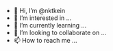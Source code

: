 - 👋 Hi, I’m @nktkein
- 👀 I’m interested in ...
- 🌱 I’m currently learning ...
- 💞️ I’m looking to collaborate on ...
- 📫 How to reach me ...

<!---
nktkein/nktkein is a ✨ special ✨ repository because its `README.md` (this file) appears on your GitHub profile.
You can click the Preview link to take a look at your changes.
--->
